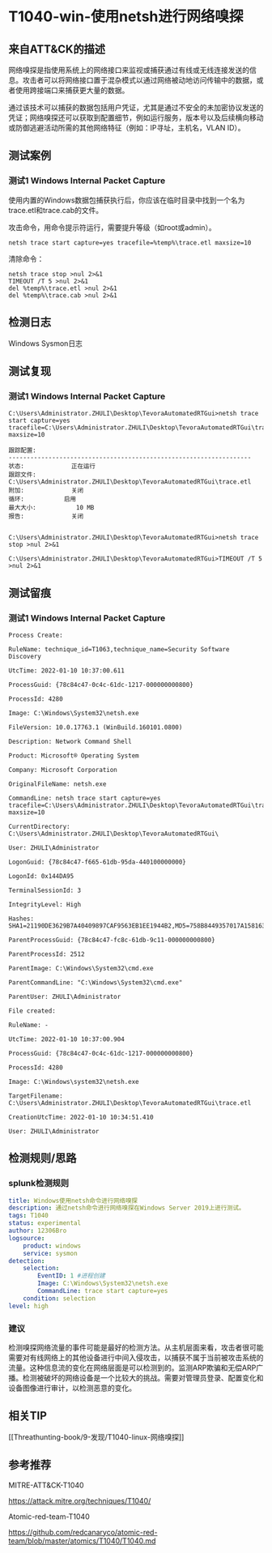 # T1040-win-使用netsh进行网络嗅探

## 来自ATT&CK的描述

网络嗅探是指使用系统上的网络接口来监视或捕获通过有线或无线连接发送的信息。攻击者可以将网络接口置于混杂模式以通过网络被动地访问传输中的数据，或者使用跨接端口来捕获更大量的数据。

通过该技术可以捕获的数据包括用户凭证，尤其是通过不安全的未加密协议发送的凭证；网络嗅探还可以获取到配置细节，例如运行服务，版本号以及后续横向移动或防御逃避活动所需的其他网络特征（例如：IP寻址，主机名，VLAN ID）。

## 测试案例

### 测试1 Windows Internal Packet Capture

使用内置的Windows数据包捕获执行后，你应该在临时目录中找到一个名为trace.etl和trace.cab的文件。

攻击命令，用命令提示符运行，需要提升等级（如root或admin）。

```
netsh trace start capture=yes tracefile=%temp%\trace.etl maxsize=10
```

清除命令：

```
netsh trace stop >nul 2>&1
TIMEOUT /T 5 >nul 2>&1
del %temp%\trace.etl >nul 2>&1
del %temp%\trace.cab >nul 2>&1
```

## 检测日志

Windows Sysmon日志

## 测试复现

### 测试1 Windows Internal Packet Capture
```
C:\Users\Administrator.ZHULI\Desktop\TevoraAutomatedRTGui>netsh trace start capture=yes tracefile=C:\Users\Administrator.ZHULI\Desktop\TevoraAutomatedRTGui\trace.etl maxsize=10

跟踪配置:
-------------------------------------------------------------------
状态:             正在运行
跟踪文件:         C:\Users\Administrator.ZHULI\Desktop\TevoraAutomatedRTGui\trace.etl
附加:             关闭
循环:           启用
最大大小:           10 MB
报告:             关闭


C:\Users\Administrator.ZHULI\Desktop\TevoraAutomatedRTGui>netsh trace stop >nul 2>&1

C:\Users\Administrator.ZHULI\Desktop\TevoraAutomatedRTGui>TIMEOUT /T 5 >nul 2>&1

```


## 测试留痕

### 测试1 Windows Internal Packet Capture
```Sysmon日志事件ID1
Process Create:

RuleName: technique_id=T1063,technique_name=Security Software Discovery

UtcTime: 2022-01-10 10:37:00.611

ProcessGuid: {78c84c47-0c4c-61dc-1217-000000000800}

ProcessId: 4280

Image: C:\Windows\System32\netsh.exe

FileVersion: 10.0.17763.1 (WinBuild.160101.0800)

Description: Network Command Shell

Product: Microsoft® Operating System

Company: Microsoft Corporation

OriginalFileName: netsh.exe

CommandLine: netsh trace start capture=yes tracefile=C:\Users\Administrator.ZHULI\Desktop\TevoraAutomatedRTGui\trace.etl maxsize=10

CurrentDirectory: C:\Users\Administrator.ZHULI\Desktop\TevoraAutomatedRTGui\

User: ZHULI\Administrator

LogonGuid: {78c84c47-f665-61db-95da-440100000000}

LogonId: 0x144DA95

TerminalSessionId: 3

IntegrityLevel: High

Hashes: SHA1=21190DE3629B7A40409897CAF9563EB1EE1944B2,MD5=758B8449357017A158163ECC0E5E52B2,SHA256=D70D165B6706C61C56F2CA91307F4BBDB9846ACAE1DA3CFD84BF978FFB21AF23,IMPHASH=90B4317BE51850B8EF9F14EB56FB7DDC

ParentProcessGuid: {78c84c47-fc8c-61db-9c11-000000000800}

ParentProcessId: 2512

ParentImage: C:\Windows\System32\cmd.exe

ParentCommandLine: "C:\Windows\System32\cmd.exe" 

ParentUser: ZHULI\Administrator
```

```Sysmon日志事件ID11 #创建文件
File created:

RuleName: -

UtcTime: 2022-01-10 10:37:00.904

ProcessGuid: {78c84c47-0c4c-61dc-1217-000000000800}

ProcessId: 4280

Image: C:\Windows\system32\netsh.exe

TargetFilename: C:\Users\Administrator.ZHULI\Desktop\TevoraAutomatedRTGui\trace.etl

CreationUtcTime: 2022-01-10 10:34:51.410

User: ZHULI\Administrator
```

## 检测规则/思路

### splunk检测规则

```yml
title: Windows使用netsh命令进行网络嗅探
description: 通过netsh命令进行网络嗅探在Windows Server 2019上进行测试。
tags: T1040
status: experimental
author: 12306Bro
logsource:
    product: windows
    service: sysmon
detection:
    selection:
        EventID: 1 #进程创建
        Image: C:\Windows\System32\netsh.exe
        CommandLine: trace start capture=yes
    condition: selection
level: high
```

### 建议

检测嗅探网络流量的事件可能是最好的检测方法。从主机层面来看，攻击者很可能需要对有线网络上的其他设备进行中间入侵攻击，以捕获不属于当前被攻击系统的流量。这种信息流的变化在网络层面是可以检测到的。监测ARP欺骗和无偿ARP广播。检测被破坏的网络设备是一个比较大的挑战。需要对管理员登录、配置变化和设备图像进行审计，以检测恶意的变化。

## 相关TIP
[[Threathunting-book/9-发现/T1040-linux-网络嗅探]]

## 参考推荐

MITRE-ATT&CK-T1040

<https://attack.mitre.org/techniques/T1040/>

Atomic-red-team-T1040

<https://github.com/redcanaryco/atomic-red-team/blob/master/atomics/T1040/T1040.md>
